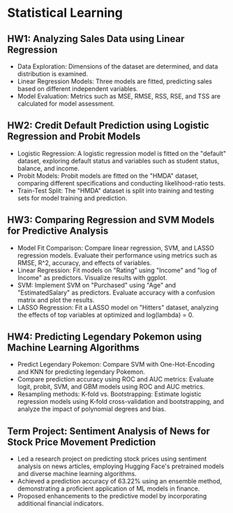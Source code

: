 # Statistical Learning

## HW1: Analyzing Sales Data using Linear Regression
* Data Exploration: Dimensions of the dataset are determined, and data distribution is examined.
* Linear Regression Models: Three models are fitted, predicting sales based on different independent variables.
* Model Evaluation: Metrics such as MSE, RMSE, RSS, RSE, and TSS are calculated for model assessment.

## HW2: Credit Default Prediction using Logistic Regression and Probit Models
* Logistic Regression: A logistic regression model is fitted on the "default" dataset, exploring default status and variables such as student status, balance, and income.
* Probit Models: Probit models are fitted on the "HMDA" dataset, comparing different specifications and conducting likelihood-ratio tests.
* Train-Test Split: The "HMDA" dataset is split into training and testing sets for model training and prediction.

## HW3: Comparing Regression and SVM Models for Predictive Analysis
* Model Fit Comparison: Compare linear regression, SVM, and LASSO regression models. Evaluate their performance using metrics such as RMSE, R^2, accuracy, and effects of variables.
* Linear Regression: Fit models on "Rating" using "Income" and "log of Income" as predictors. Visualize results with ggplot.
* SVM: Implement SVM on "Purchased" using "Age" and "EstimatedSalary" as predictors. Evaluate accuracy with a confusion matrix and plot the results.
* LASSO Regression: Fit a LASSO model on "Hitters" dataset, analyzing the effects of top variables at optimized and log(lambda) = 0.

## HW4: Predicting Legendary Pokemon using Machine Learning Algorithms
* Predict Legendary Pokemon: Compare SVM with One-Hot-Encoding and KNN for predicting legendary Pokemon.
* Compare prediction accuracy using ROC and AUC metrics: Evaluate logit, probit, SVM, and GBM models using ROC and AUC metrics.
* Resampling methods: K-fold vs. Bootstrapping: Estimate logistic regression models using K-fold cross-validation and bootstrapping, and analyze the impact of polynomial degrees and bias.

## Term Project: Sentiment Analysis of News for Stock Price Movement Prediction
* Led a research project on predicting stock prices using sentiment analysis on news articles, employing Hugging Face's pretrained models and diverse machine learning algorithms.
* Achieved a prediction accuracy of 63.22% using an ensemble method, demonstrating a proficient application of ML models in finance.
* Proposed enhancements to the predictive model by incorporating additional financial indicators.

